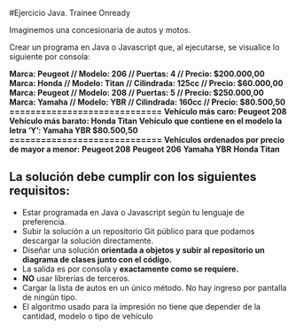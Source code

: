 #Ejercicio Java. Trainee Onready

Imaginemos una concesionaria de autos y motos.

Crear un programa en Java o Javascript que, al ejecutarse, se visualice lo siguiente por consola:

**Marca: Peugeot // Modelo: 206 // Puertas: 4 // Precio: $200.000,00**
**Marca: Honda // Modelo: Titan // Cilindrada: 125cc // Precio: $60.000,00**
**Marca: Peugeot // Modelo: 208 // Puertas: 5 // Precio: $250.000,00**
**Marca: Yamaha // Modelo: YBR // Cilindrada: 160cc // Precio: $80.500,50**
**=============================**
**Vehículo más caro: Peugeot 208**
**Vehículo más barato: Honda Titan**
**Vehículo que contiene en el modelo la letra ‘Y’: Yamaha YBR $80.500,50**
**=============================**
**Vehículos ordenados por precio de mayor a menor:**
**Peugeot 208**
**Peugeot 206**
**Yamaha YBR**
**Honda Titan**

## La solución debe cumplir con los siguientes requisitos:

- Estar programada en Java o Javascript según tu lenguaje de preferencia.
- Subir la solución a un repositorio Git público para que podamos descargar la solución directamente.
- Diseñar una solución **orientada a objetos y subir al repositorio un diagrama de clases junto con el código.**
- La salida es por consola y **exactamente como se requiere.**
- **NO** usar librerías de terceros.
- Cargar la lista de autos en un único método. No hay ingreso por pantalla de ningún tipo.
- El algoritmo usado para la impresión no tiene que depender de la cantidad, modelo o tipo de vehículo




